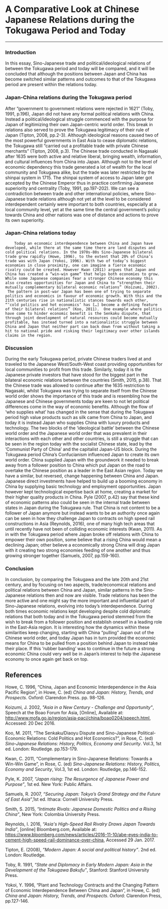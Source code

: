 # A Comparative Look at Chinese Japanese Relations during the Tokugawa Period and Today 
-----
### Introduction
   In this essay, Sino-Japanese trade and political/ideological relations of between the Tokugawa period and today will be compared, and it will be concluded that although the positions between Japan and China has become switched similar patterns and outcomes to that of the Tokugawa period are present within the relations today.    

### Japan-China relations during the Tokugawa period
   After “government to government relations were rejected in 1621” (Toby, 1991, p.196), Japan did not have any formal political relations with China. Instead a political/ideological struggle commenced with the purpose for Japan of legitimizing their own Japan-centric world order. This break in relations also served to prove the Tokugawa legitimacy of their rule of Japan (Tipton, 2008, pp.2-3). Although ideological reasons caused two of the most powerful governments in East Asia to cease diplomatic relations, the Tokugawa still “carried out a profitable trade with private Chinese merchants” (Tipton, 2008, p.3).
      The Chinese trade conducted in Nagasaki after 1635 were both active and relative liberal, bringing wealth, information, and cultural influences from China into Japan. Although not to the level of economic dependency this trade generated a lot of wealth for the local community and Tokugawa alike, but the trade was later restricted by the shinpai system in 1715. The shinpai system of access to Japan later got accepted by the Chinese Emperor thus in practice confirming Japanese superiority and centrality (Toby, 1991, pp.197-202).
     We can see a contradiction between trade and other international policies, where Sino-Japanese trade relations although not yet at the level to be considered interdependent certainly were important to both countries, especially at a local community level, yet at the same time the central government’s policy towards China and other nations was one of distance and actions to prove its own superiority.
### Japan-China relations today
        Today an economic interdependence between China and Japan have developed, while there at the same time there are land disputes and cold political relations. In the 1970s-80s Sino-Japanese bilateral trade grew rapidly (Howe, 1996), to the extent that 20% of China’s trade was with Japan (Yokoi, 1996). With two of today’s biggest economies in close proximity, one can imagine a fierce economic rivalry could be created. However Kwan (2011) argues that Japan and China has created a “win-win game” that helps both economies to grow. While some Japanese companies fear a stronger Chinese economy this also creates opportunities for Japan and China to “strengthen their mutually complementary bilateral economic relations” (Koizumi, 2002).
     The pattern in post-war Japan has been one of trying to separate politics and economics in favour of economic growth. With this and the 21th centuries rise in nationalistic stances towards each other, “’cold politics and hot economics’ has […] become a defining feature of their bilateral relations” (Koo, 2011).  One example where politics have come to hinder economic benefit is the Senkaku dispute, that through joint development of natural resources could become mutually profitable, has instead turned into a nationalistic struggle between China and Japan that neither part can back down from without taking a hit to national pride and risking their legitimacy over other islands claims in the region.
### Discussion
   During the early Tokugawa period, private Chinese traders lived at and traveled to the Japanese West/South-West coast providing opportunities for local communities to profit from this trade. Similarly, today it is the Japanese private investors that have stood for the biggest part in the bilateral economic relations between the countries (Smith, 2015, p.38).  That the Chinese trade was allowed to continue after the 1635 restriction to Nagasaki, whilst Tokugawa was trying to separate itself from the Chinese world order shows the importance of this trade and is resembling how the Japanese and Chinese governments today are keen to not let political differences come in the way of economic benefits. Although the flow of ‘who supplies what’ has changed in the sense that during the Tokugawa period high value products such as silk came from China to Japan, and today it is instead Japan who supplies China with luxury products and technology.
     The two blocks of the ‘ideological battle’ between the Chinese world order and the Japanese world order that was prevalent in their interactions with each other and other countries, is still a struggle that can be seen in the region today with the socialist Chinese state, lead by the ‘Communist Party of China’ and the capitalist Japan-US block.
     During the Tokugawa period China’s Confucianism influenced Japan to create its own world order. China supplied Japan with the groundwork it needed to break away from a follower position to China which put Japan on the road to overtake the Chinese position as a leader in the East Asian region. Today we have a similar, but reversed, change happening between China and Japan. Japanese direct investments have helped to build up a booming economy in China by supplying basic technology and employment opportunities. Japan however kept technological expertise back at home, creating a market for their higher quality products in China. Pyle (2007, p.42) say that these kind of economic patterns also could be seen in the internal trade between states in Japan during the Tokugawa rule.
          That China is not content to be a follower of Japan anymore but instead wants to be an authority once again can be seen in how they challenge Japan to contracts on high speed rail constructions in Asia (Reynolds, 2016), one of many high tech areas that until recently have not been of colliding economic interests (Kwan, 2011). As in with the Tokugawa period where Japan broke off relations with China to empower their own position, some believe that a rising China would mean a declining Japan; other believe a economically strong China will drag Japan with it creating two strong economies feeding of one another and thus growing stronger together (Samuels, 2007, pp.159-160).
### Conclusion
   In conclusion, by comparing the Tokugawa and the late 20th and 21st century, and by focusing on two aspects, trade/economical relations and political relations between China and Japan, similar patterns in the Sino-Japanese relations then and now are visible. Trade relations has been the more active and one might say the more important and influential part of Sino-Japanese relations, evolving into today’s interdependence. During both times economic relations kept developing despite cold diplomatic relations that both today and in the Tokugawa period stemmed from the wish to break from a follower position and establish oneself in a leading role in the East-Asia region. It is interesting how the dynamics within these similarities keep changing, starting with China “pulling” Japan out of the Chinese world order, and today Japan has in turn provided the economic means for China to be pulled from a position behind Japan to instead take their place. If this ‘rubber banding’ was to continue in the future a strong economic China could very well be in Japan’s interest to help the Japanese economy to once again get back on top.  
## References
Howe, C. 1996, “China, Japan and Economic Interdependence in the Asia Pacific Region”, in Howe, C. (ed) *China and Japan: History, Trends, and Prospects*. Oxford: Clarendon Press. pp. 98-126.

Koizumi, J. 2002, *"Asia in a New Century - Challenge and Opportunity"*, Speech at the Boao Forum for Asia, [Online], Available at:  http://www.mofa.go.jp/region/asia-paci/china/boao0204/speech.html, Accessed: 20 Dec 2016.

Koo, M. 2011, “The Senkaku/Diaoyu Dispute and Sino-Japanese Political-Economic Relations: Cold Politics and Hot Economics?”, in Rose, C. (ed) *Sino-Japanese Relations: History, Politics, Economy and Security*.  Vol.3, 1st ed. London: Routledge. pp.153-179.

Kwan, C. 2011, “Complementary in Sino-Japanese Relations: Towards a Win-Win Game”, in Rose, C. (ed) *Sino-Japanese Relations: History, Politics, Economy and Security*, Vol.3, 1st ed. London: Routledge, pp.146-152.

Pyle, K. 2007, *“Japan rising: The Resurgence of Japanese Power and Purpose”*, 1st ed. New York: Public Affairs.

Samuels, R. 2007, *“Securing Japan: Tokyo’s Grand Strategy and the Future of East Asia”*,1st ed. Ithaca: Cornell University Press.

Smith, S. 2015, *“Intimate Rivals: Japanese Domestic Politics and a Rising China”*, New York: Colombia University Press.

Reynolds, I. 2016, *“Asia's High-Speed Rail Rivalry Draws Japan Towards India”*, [online] Bloomberg.com, Available at: https://www.bloomberg.com/news/articles/2016-11-10/abe-eyes-india-to-cement-high-speed-rail-dominance-over-china, Accessed 29 Jan. 2017.

Tipton, E. (2008), *”Modern Japan: A social and political history”*. 2nd ed. London: Routledge.

Toby, R. 1991, *“State and Diplomacy in Early Modern Japan: Asia in the Development of the Tokugawa Bakufu”*, Stanford: Stanford University Press.

Yokoi, Y. 1996, “Plant and Technology Contracts and the Changing Pattern of Economic Interdependence Between China and Japan”, in Howe, C. (ed) *China and Japan: History, Trends, and Prospects*. Oxford: Clarendon Press, pp.127-146.


